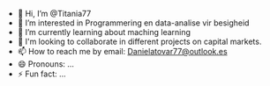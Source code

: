 - 👋 Hi, I’m @Titania77
- 👀 I’m interested in Programmering en data-analise vir besigheid
- 🌱 I’m currently learning about maching learning 
- 💞️ I'm looking to collaborate in different projects on capital markets.
- 📫 How to reach me by email: Danielatovar77@outlook.es
- 😄 Pronouns: ...
- ⚡ Fun fact: ...

<!---
Titania77/Titania77 is a ✨ special ✨ repository because its `README.md` (this file) appears on your GitHub profile.
You can click the Preview link to take a look at your changes.
--->
